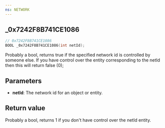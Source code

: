 ```yaml
---
ns: NETWORK
---
```

## _0x7242F8B741CE1086

```c
// 0x7242F8B741CE1086
BOOL _0x7242F8B741CE1086(int netId);
```

Probably a bool, returns true if the specified network id is controlled by someone else. 
If you have control over the entity corresponding to the netId then this will return false (0);

## Parameters
* **netId**: The network id for an object or entity.

## Return value
Probably a bool, returns 1 if you don't have control over the netId entity.